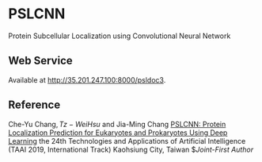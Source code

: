 # PSLCNN
Protein Subcellular Localization using Convolutional Neural Network

## Web Service
Available at http://35.201.247.100:8000/psldoc3.

## Reference
Che-Yu Chang$, Tz-Wei Hsu$ and Jia-Ming Chang  [PSLCNN: Protein Localization Prediction for Eukaryotes and Prokaryotes Using Deep Learning](https://ieeexplore.ieee.org/abstract/document/8959851) the 24th Technologies and Applications of Artificial Intelligence (TAAI 2019, International Track) Kaohsiung City, Taiwan 
$*Joint-First Author*
